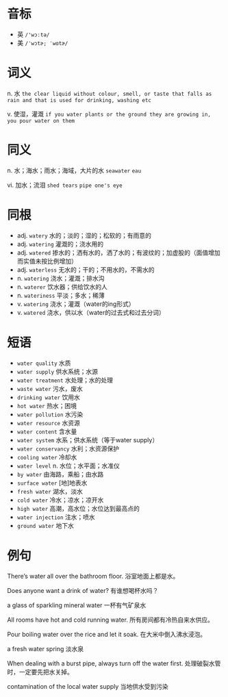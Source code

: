 # 音标

- 英 `/'wɔːtə/`
- 美 `/ˈwɔtɚ; ˈwɑtɚ/`

# 词义

n. 水
`the clear liquid without colour, smell, or taste that falls as rain and that is used for drinking, washing etc`

v. 使湿，灌溉
`if you water plants or the ground they are growing in, you pour water on them`

# 同义

n. 水；海水；雨水；海域，大片的水
`seawater` `eau`

vi. 加水；流泪
`shed tears` `pipe one's eye`

# 同根

- adj. `watery` 水的；淡的；湿的；松软的；有雨意的
- adj. `watering` 灌溉的；浇水用的
- adj. `watered` 掺水的；洒有水的，洒了水的；有波纹的；加虚股的（面值增加而实值未按比例增加）
- adj. `waterless` 无水的；干的；不用水的，不需水的
- n. `watering` 浇水；灌溉；排水沟
- n. `waterer` 饮水器；供给饮水的人
- n. `wateriness` 平淡；多水；稀薄
- v. `watering` 浇水；灌溉（water的ing形式）
- v. `watered` 浇水，供以水（water的过去式和过去分词）

# 短语

- `water quality` 水质
- `water supply` 供水系统；水源
- `water treatment` 水处理；水的处理
- `waste water` 污水，废水
- `drinking water` 饮用水
- `hot water` 热水；困境
- `water pollution` 水污染
- `water resource` 水资源
- `water content` 含水量
- `water system` 水系；供水系统（等于water supply）
- `water conservancy` 水利；水资源保护
- `cooling water` 冷却水
- `water level` n. 水位；水平面；水准仪
- `by water` 由海路，乘船；由水路
- `surface water` [地]地表水
- `fresh water` 湖水，淡水
- `cold water` 冷水；凉水；凉开水
- `high water` 高潮，高水位；水位达到最高点的
- `water injection` 注水；喷水
- `ground water` 地下水

# 例句

There’s water all over the bathroom floor.
浴室地面上都是水。

Does anyone want a drink of water?
有谁想喝杯水吗？

a glass of sparkling mineral water
一杯有气矿泉水

All rooms have hot and cold running water.
所有房间都有冷热自来水供应。

Pour boiling water over the rice and let it soak.
在大米中倒入沸水浸泡。

a fresh water spring
淡水泉

When dealing with a burst pipe, always turn off the water first.
处理破裂水管时，一定要先把水关掉。

contamination of the local water supply
当地供水受到污染



